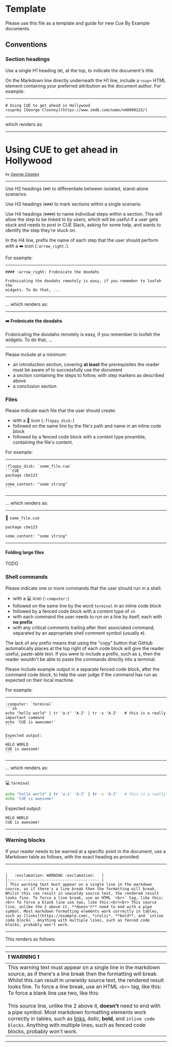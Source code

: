 # Template

Please use this file as a template and guide for new Cue By Example documents.

## Conventions

### Section headings

Use a single H1 heading (`#`), at the top, to indicate the document's title.

On the Markdown line directly underneath the H1 line, include a `<sup>` HTML
element containing your preferred attribution as the document author. For
example:

---

```
# Using CUE to get ahead in Hollywood
<sup>by [George Clooney](https://www.imdb.com/name/nm0000123/)
```

---

which renders as:

---

# Using CUE to get ahead in Hollywood
<sup>by [George Clooney](https://www.imdb.com/name/nm0000123/)

---

Use H2 headings (`##`) to differentiate between isolated, stand-alone
scenarios.

Use H3 headings (`###`) to mark sections within a single scenario.

Use H4 headings (`####`) to name individual steps within a section. This will
allow the step to be linked to by users, which will be useful if a user gets
stuck and needs to post in CUE Slack, asking for some help, and wants to
identify the step they're stuck on.

In the H4 line, prefix the name of each step that the user should perform with
a :arrow_right: icon (`:arrow_right:`).

For example:

---

```
#### :arrow_right: Frobnicate the doodahs

Frobnicating the doodahs remotely is easy, if you remember to loofah the
widgets. To do that, ...
```

---

... which renders as:

---

#### :arrow_right: Frobnicate the doodahs

Frobnicating the doodahs remotely is easy, if you remember to loofah the
widgets. To do that, ...

---

Please include at a minimum:

- an introduction section, covering **at least** the prerequisites the reader
  must be aware of to successfully use the document
- a section containing the steps to follow, with step markers as described
  above
- a conclusion section

### Files

Please indicate each file that the user should create:

- with a :floppy_disk: icon (`:floppy_disk:`)
- followed on the same line by the file's path and name in an inline code block
- followed by a fenced code block with a content type preamble, containing the
  file's content.

For example:

---
```` # there are 4 backticks here *solely* to enable the 3 backticks, below, to render
:floppy_disk: `some_file.cue`
```CUE
package cbe123

some_content: "some string"
```
````
---

... which renders as:

---
:floppy_disk: `some_file.cue`
```CUE
package cbe123

some_content: "some string"
```
---

#### Folding large files

TODO

### Shell commands

Please indicate one or more commands that the user should run in a shell:

- with a :computer: icon (`:computer:`)
- followed on the same line by the word `terminal` in an inline code block
- followed by a fenced code block with a content type of `sh`
- with each command the user needs to run on a line by itself, each with **no
  prefix**
- with any critical comments trailing after their associated command, separated
  by an appropriate shell comment symbol (usually `#`).

The lack of any prefix means that using the "copy" button that GitHub
automatically places at the top right of each code block will give the reader
useful, paste-able text. If you were to include a prefix, such as `$`, then the
reader wouldn't be able to paste the commands directly into a terminal.

Please include example output in a separate fenced code block, after the
command code block, to help the user judge if the command has run as expected
on their local machine.

For example:

---

```` # there are 4 backticks here *solely* to enable the 3 backticks, below, to render
:computer: `terminal`
```sh
echo "hello world" | tr 'a-z' 'A-Z' | tr -s 'A-Z'   # this is a really important command
echo 'CUE is awesome!'
```

Expected output:
```
HELO WORLD
CUE is awesome!
```
````

---

... which renders as:

---

:computer: `terminal`
```sh
echo "hello world" | tr 'a-z' 'A-Z' | tr -s 'A-Z'   # this is a really important command
echo 'CUE is awesome!'
```

Expected output:
```
HELO WORLD
CUE is awesome!
```

---

### Warning blocks

If your reader needs to be warned at a specific point in the document, use a
Markdown table as follows, with the exact heading as provided:

---

```

|   :exclamation: WARNING :exclamation:   |
|:--------------------------------------- |
| This warning text must appear on a single line in the markdown source, as if there's a line break then the formatting will break. Whilst this can result in unwieldy source text, the rendered result looks fine. To force a line break, use an HTML `<br>` tag, like this:<br> To force a blank line use two, like this:<br><br> This source line, unlike the 2 above it, **doesn't** need to end with a pipe symbol. Most markdown formatting elements work correctly in tables, such as [links](https://example.com), *italic*, **bold**, and `inline code blocks`. Anything with multiple lines, such as fenced code blocks, probably won't work.
```

---

This renders as follows:

---

|   :exclamation: WARNING :exclamation:   |
|:--------------------------------------- |
| This warning text must appear on a single line in the markdown source, as if there's a line break then the formatting will break. Whilst this can result in unwieldy source text, the rendered result looks fine. To force a line break, use an HTML `<br>` tag, like this:<br> To force a blank line use two, like this:<br><br> This source line, unlike the 2 above it, **doesn't** need to end with a pipe symbol. Most markdown formatting elements work correctly in tables, such as [links](https://example.com), *italic*, **bold**, and `inline code blocks`. Anything with multiple lines, such as fenced code blocks, probably won't work.

---
